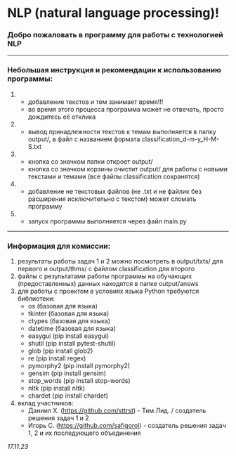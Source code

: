 # NLP (natural language processing)!
### Добро пожаловать в программу для работы с технологией NLP


________________________________________________________________________________________________________________________

### Небольшая инструкция и рекомендации к использованию программы:
1) - добавление текстов и тем занимает время!!!
   - во время этого процесса программа может не отвечать, просто дождитесь её отклика

2) - вывод принадлежности текстов к темам выполняется в папку output/, в файл с названием формата classification_d-m-y_H-M-S.txt

3) - кнопка со значком папки откроет output/
   - кнопка со значком корзины очистит output/ для работы с новыми текстами и темами (все файлы classification сохранятся)

4) - добавление не текстовых файлов (не .txt и не файлик без расширения исключительно с текстом) может сломать программу

5) - запуск программы выполняется через файл main.py

________________________________________________________________________________________________________________________

### Информация для комиссии:

1) результаты работы задач 1 и 2 можно посмотреть в output/txts/ для первого и output/thms/
   с файлом classification для второго
2) файлы с результатами работы программы на обучающих (предоставленных) данных находятся в папке output/answs
3) для работы с проектом в условиях языка Python требуются библиотеки:
    - os (базовая для языка)
    - tkinter (базовая для языка)
    - ctypes (базовая для языка)
    - datetime (базовая для языка)
    - easygui (pip install easygui)
    - shutil (pip install pytest-shutil)
    - glob (pip install glob2)
    - re (pip install regex)
    - pymorphy2 (pip install pymorphy2)
    - gensim (pip install gensim)
    - stop_words (pip install stop-words)
    - nltk (pip install nltk)
    - chardet (pip install chardet)
4) вклад участников:
    - Даниил Х. (https://github.com/sttrst) - Тим.Лид. / создатель решения задач 1 и 2
    - Игорь С. (https://github.com/safigorol) - создатель решения задач 1, 2 и их последующего объединения

_17.11.23_